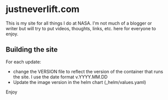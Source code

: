 # justneverlift.com

This is my site for all things I do at NASA.  I'm not much of a blogger or writer but will try to put videos, thoughts, links, etc. here for everyone to enjoy.

## Building the site
For each update:

- change the VERSION file to reflect the version of the container that runs the site.  I use the date format v.YYYY.MM.DD  
- Update the image version in the helm chart (_helm/values.yaml)  


Enjoy  